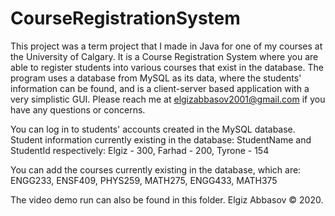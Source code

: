 # CourseRegistrationSystem
This project was a term project that I made in Java for one of my courses at the University of Calgary. It is a Course Registration System where you are able to register students into various courses that exist in the database. The program uses a database from MySQL as its data, where the students' information can be found, and is a client-server based application with a very simplistic GUI. Please reach me at elgizabbasov2001@gmail.com if you have any questions or concerns.

You can log in to students' accounts created in the MySQL database. Student information currently existing in the database: StudentName and StudentId respectively: Elgiz - 300, Farhad - 200, Tyrone - 154

You can add the courses currently existing in the database, which are: ENGG233, ENSF409, PHYS259, MATH275, ENGG433, MATH375

The video demo run can also be found in this folder.
Elgiz Abbasov © 2020.
